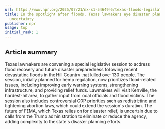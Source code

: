 ```yaml
---
url: https://www.npr.org/2025/07/21/nx-s1-5464946/texas-floods-legislature-fema-abbott-redistricting
title: In the spotlight after floods, Texas lawmakers eye disaster plans amid FEMA
  uncertainty
publisher: npr
usage: top
initial_rank: 1
---
```

## Article summary
Texas lawmakers are convening a special legislative session to address flood recovery and future disaster preparedness following recent devastating floods in the Hill Country that killed over 130 people. The session, initially planned for hemp regulation, now prioritizes flood-related issues, including improving early warning systems, strengthening infrastructure, and providing relief funds. Lawmakers will visit Kerrville, the hardest-hit area, to gather input from local officials and flood victims. The session also includes controversial GOP priorities such as redistricting and tightening abortion laws, which could extend the session's duration. The future of FEMA, which Texas relies on for disaster relief, is uncertain due to calls from the Trump administration to eliminate or reduce the agency, adding complexity to the state's disaster planning efforts.

